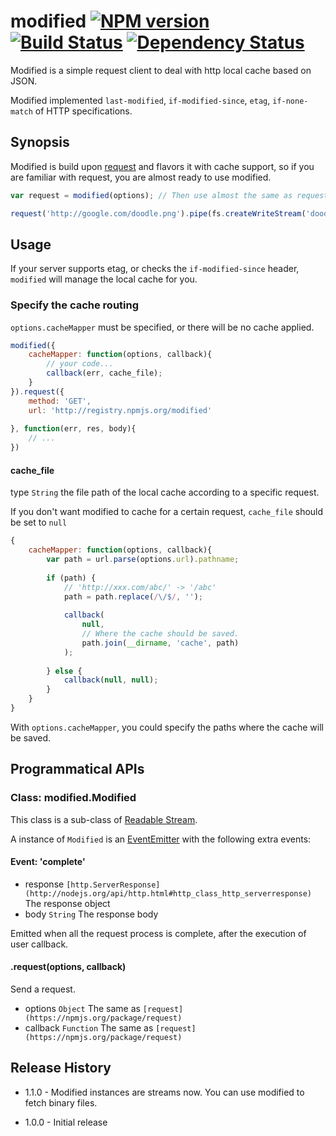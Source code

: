 # modified [![NPM version](https://badge.fury.io/js/modified.png)](http://badge.fury.io/js/modified) [![Build Status](https://travis-ci.org/kaelzhang/node-modified.png?branch=master)](https://travis-ci.org/kaelzhang/node-modified) [![Dependency Status](https://gemnasium.com/kaelzhang/node-modified.png)](https://gemnasium.com/kaelzhang/node-modified)

Modified is a simple request client to deal with http local cache based on JSON. 

Modified implemented `last-modified`, `if-modified-since`, `etag`, `if-none-match` of HTTP specifications.
	
## Synopsis

Modified is build upon [request](https://npmjs.org/package/request) and flavors it with cache support, so if you are familiar with request, you are almost ready to use modified.

```js
var request = modified(options); // Then use almost the same as request

request('http://google.com/doodle.png').pipe(fs.createWriteStream('doodle.png'));
```

## Usage

If your server supports etag, or checks the `if-modified-since` header, `modified` will manage the local cache for you.

### Specify the cache routing

`options.cacheMapper` must be specified, or there will be no cache applied.

```js
modified({
	cacheMapper: function(options, callback){
		// your code...
		callback(err, cache_file);
	}
}).request({
	method: 'GET',
	url: 'http://registry.npmjs.org/modified'
	
}, function(err, res, body){
	// ...
})
```

#### cache_file

type `String` the file path of the local cache according to a specific request.

If you don't want modified to cache for a certain request, `cache_file` should be set to `null`

```js
{
	cacheMapper: function(options, callback){
		var path = url.parse(options.url).pathname;
		
		if (path) {
			// 'http://xxx.com/abc/' -> '/abc'
			path = path.replace(/\/$/, '');
			
			callback(
				null, 
				// Where the cache should be saved.
				path.join(__dirname, 'cache', path)
			);
		
		} else {
			callback(null, null);
		}
	}
}
```

With `options.cacheMapper`, you could specify the paths where the cache will be saved.


## Programmatical APIs

### Class: modified.Modified

This class is a sub-class of [Readable Stream](http://nodejs.org/api/stream.html#stream_class_stream_readable). 

A instance of `Modified` is an [EventEmitter](http://nodejs.org/api/events.html#events_class_events_eventemitter) with the following extra events:


#### Event: 'complete'

- response `[http.ServerResponse](http://nodejs.org/api/http.html#http_class_http_serverresponse)` The response object
- body `String` The response body

Emitted when all the request process is complete, after the execution of user callback.

#### .request(options, callback)

Send a request.

- options `Object` The same as `[request](https://npmjs.org/package/request)`
- callback `Function` The same as `[request](https://npmjs.org/package/request)`


## Release History

* 1.1.0 - Modified instances are streams now. You can use modified to fetch binary files.

* 1.0.0 - Initial release






